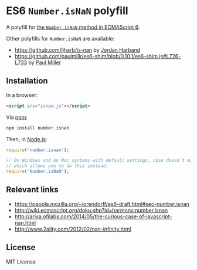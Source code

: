 # ES6 `Number.isNaN` polyfill

A polyfill for [the `Number.isNaN` method in ECMAScript 6](https://people.mozilla.org/~jorendorff/es6-draft.html#sec-number.isnan).

Other polyfills for `Number.isNaN` are available:

* <https://github.com/ljharb/is-nan> by [Jordan Harband](https://twitter.com/ljharb)
* <https://github.com/paulmillr/es6-shim/blob/0.10.1/es6-shim.js#L726-L733> by [Paul Miller](http://paulmillr.com/)

## Installation

In a browser:

```html
<script src="isnan.js"></script>
```

Via [npm](http://npmjs.org/):

```bash
npm install number.isnan
```

Then, in [Node.js](http://nodejs.org/):

```js
require('number.isnan');

// On Windows and on Mac systems with default settings, case doesn’t matter,
// which allows you to do this instead:
require('Number.isNaN');
```

## Relevant links

* https://people.mozilla.org/~jorendorff/es6-draft.html#sec-number.isnan
* http://wiki.ecmascript.org/doku.php?id=harmony:number.isnan
* http://ariya.ofilabs.com/2014/05/the-curious-case-of-javascript-nan.html
* http://www.2ality.com/2012/02/nan-infinity.html

## License

MIT License
